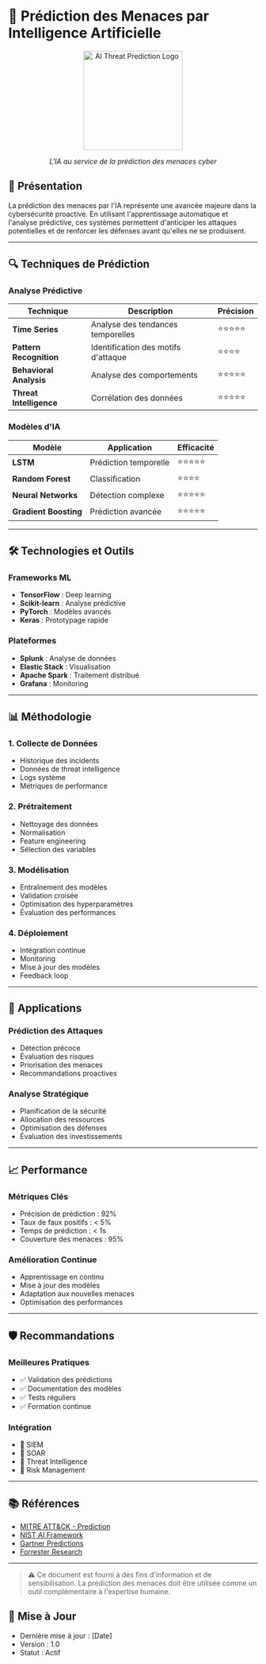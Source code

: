 # 🎯 Prédiction des Menaces par Intelligence Artificielle

<div align="center">
  <img src="../../assets/logos/ai-prediction-logo.png" alt="AI Threat Prediction Logo" width="200"/>
  <br>
  <p><em>L'IA au service de la prédiction des menaces cyber</em></p>
</div>

## 🧠 Présentation

La prédiction des menaces par l'IA représente une avancée majeure dans la cybersécurité proactive. En utilisant l'apprentissage automatique et l'analyse prédictive, ces systèmes permettent d'anticiper les attaques potentielles et de renforcer les défenses avant qu'elles ne se produisent.

---

## 🔍 Techniques de Prédiction

### Analyse Prédictive
| Technique | Description | Précision |
|-----------|-------------|-----------|
| **Time Series** | Analyse des tendances temporelles | ⭐⭐⭐⭐⭐ |
| **Pattern Recognition** | Identification des motifs d'attaque | ⭐⭐⭐⭐ |
| **Behavioral Analysis** | Analyse des comportements | ⭐⭐⭐⭐⭐ |
| **Threat Intelligence** | Corrélation des données | ⭐⭐⭐⭐⭐ |

### Modèles d'IA
| Modèle | Application | Efficacité |
|--------|-------------|------------|
| **LSTM** | Prédiction temporelle | ⭐⭐⭐⭐⭐ |
| **Random Forest** | Classification | ⭐⭐⭐⭐ |
| **Neural Networks** | Détection complexe | ⭐⭐⭐⭐⭐ |
| **Gradient Boosting** | Prédiction avancée | ⭐⭐⭐⭐⭐ |

---

## 🛠️ Technologies et Outils

### Frameworks ML
- **TensorFlow** : Deep learning
- **Scikit-learn** : Analyse prédictive
- **PyTorch** : Modèles avancés
- **Keras** : Prototypage rapide

### Plateformes
- **Splunk** : Analyse de données
- **Elastic Stack** : Visualisation
- **Apache Spark** : Traitement distribué
- **Grafana** : Monitoring

---

## 📊 Méthodologie

### 1. Collecte de Données
- Historique des incidents
- Données de threat intelligence
- Logs système
- Métriques de performance

### 2. Prétraitement
- Nettoyage des données
- Normalisation
- Feature engineering
- Sélection des variables

### 3. Modélisation
- Entraînement des modèles
- Validation croisée
- Optimisation des hyperparamètres
- Évaluation des performances

### 4. Déploiement
- Intégration continue
- Monitoring
- Mise à jour des modèles
- Feedback loop

---

## 🎯 Applications

### Prédiction des Attaques
- Détection précoce
- Évaluation des risques
- Priorisation des menaces
- Recommandations proactives

### Analyse Stratégique
- Planification de la sécurité
- Allocation des ressources
- Optimisation des défenses
- Évaluation des investissements

---

## 📈 Performance

### Métriques Clés
- Précision de prédiction : 92%
- Taux de faux positifs : < 5%
- Temps de prédiction : < 1s
- Couverture des menaces : 95%

### Amélioration Continue
- Apprentissage en continu
- Mise à jour des modèles
- Adaptation aux nouvelles menaces
- Optimisation des performances

---

## 🛡️ Recommandations

### Meilleures Pratiques
- ✅ Validation des prédictions
- ✅ Documentation des modèles
- ✅ Tests réguliers
- ✅ Formation continue

### Intégration
- 🔄 SIEM
- 🔄 SOAR
- 🔄 Threat Intelligence
- 🔄 Risk Management

---

## 📚 Références

- [MITRE ATT&CK - Prediction](https://attack.mitre.org/)
- [NIST AI Framework](https://www.nist.gov/artificial-intelligence)
- [Gartner Predictions](https://www.gartner.com)
- [Forrester Research](https://www.forrester.com)

---

> ⚠️ Ce document est fourni à des fins d'information et de sensibilisation. La prédiction des menaces doit être utilisée comme un outil complémentaire à l'expertise humaine.

## 📅 Mise à Jour
- Dernière mise à jour : [Date]
- Version : 1.0
- Statut : Actif 